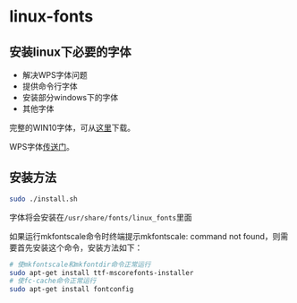 # linux-fonts
## 安装linux下必要的字体
- 解决WPS字体问题
- 提供命令行字体
- 安装部分windows下的字体
- 其他字体

完整的WIN10字体，可从[这里](https://gitee.com/atomlong/ttf-ms-win10)下载。

WPS字体[传送门](https://github.com/pengphei/wps-font-symbols)。

## 安装方法
```sh
sudo ./install.sh
```

字体将会安装在`/usr/share/fonts/linux_fonts`里面


如果运行mkfontscale命令时终端提示mkfontscale: command not found，则需要首先安装这个命令，安装方法如下：
```sh
# 使mkfontscale和mkfontdir命令正常运行
sudo apt-get install ttf-mscorefonts-installer
# 使fc-cache命令正常运行
sudo apt-get install fontconfig
```
